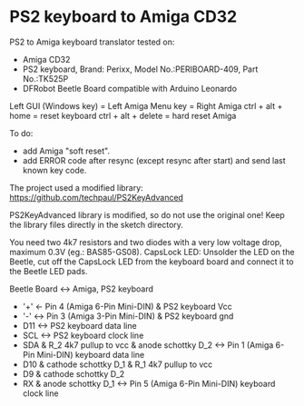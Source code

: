 # PS2 keyboard to Amiga CD32

PS2 to Amiga keyboard translator tested on:
- Amiga CD32
- PS2 keyboard, Brand: Perixx, Model No.:PERIBOARD-409, Part No.:TK525P
- DFRobot Beetle Board compatible with Arduino Leonardo

Left GUI (Windows key) = Left Amiga
Menu key = Right Amiga
ctrl + alt + home = reset keyboard
ctrl + alt + delete = hard reset Amiga

To do:
- add Amiga "soft reset".
- add ERROR code after resync (except resync after start) and send last known key code.

The project used a modified library: https://github.com/techpaul/PS2KeyAdvanced

PS2KeyAdvanced library is modified, so do not use the original one!
Keep the library files directly in the sketch directory.

You need two 4k7 resistors
and two diodes with a very low voltage drop, maximum 0.3V (eg.: BAS85-GS08).
CapsLock LED:
Unsolder the LED on the Beetle, cut off the CapsLock LED from the keyboard board and connect it to the Beetle LED pads.

Beetle Board <-> Amiga, PS2 keyboard
- '+' <- Pin 4 (Amiga 6-Pin Mini-DIN) & PS2 keyboard Vcc
- '-' <-> Pin 3 (Amiga 3-Pin Mini-DIN) & PS2 keyboard gnd
- D11 <-> PS2 keyboard data line
- SCL <-> PS2 keyboard clock line
- SDA & R_2 4k7 pullup to vcc & anode schottky D_2 <-> Pin 1 (Amiga 6-Pin Mini-DIN) keyboard data line
- D10 & cathode schottky D_1 & R_1 4k7 pullup to vcc
- D9 & cathode schottky D_2
- RX & anode schottky D_1 <-> Pin 5 (Amiga 6-Pin Mini-DIN) keyboard clock line

